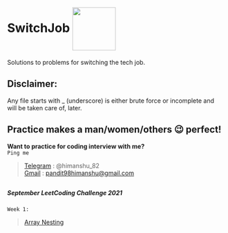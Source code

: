 # SwitchJob <img src="https://user-images.githubusercontent.com/34882878/130913521-4b23d603-a919-4b26-a9d7-fc32377c690a.png" width="100" align="center">
Solutions to problems for switching the tech job. 

## Disclaimer:
Any file starts with _ (underscore) is either brute force or incomplete and will be taken care of, later.

## Practice makes a man/women/others :wink: perfect!
**Want to practice for coding interview with me?**  
`Ping me`
>[Telegram](https://telegram.org) : @himanshu_82  
>[Gmail](https://www.google.com/intl/en-GB/gmail/about/#) : pandit98himanshu@gmail.com


##
##### September LeetCoding Challenge 2021
`Week 1:`
>[Array Nesting](https://leetcode.com/problems/array-nesting/)